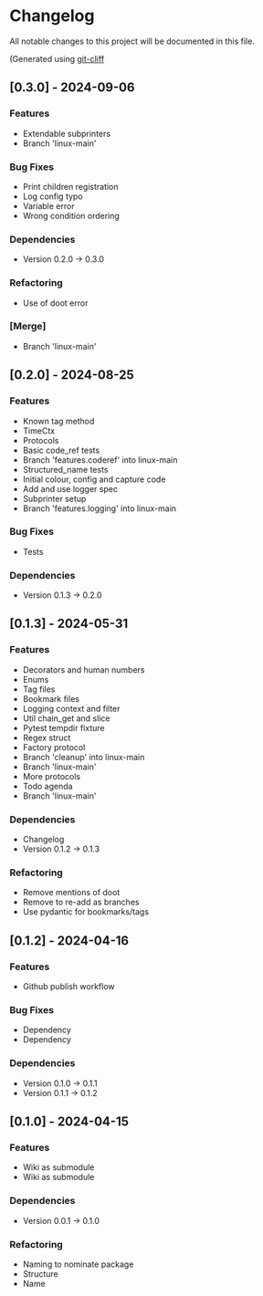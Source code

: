 # Changelog

All notable changes to this project will be documented in this file.

(Generated using [git-cliff](https://git-cliff.org/)

## [0.3.0] - 2024-09-06

### Features

- Extendable subprinters
- Branch 'linux-main'

### Bug Fixes

- Print children registration
- Log config typo
- Variable error
- Wrong condition ordering

### Dependencies

- Version 0.2.0 -> 0.3.0

### Refactoring

- Use of doot error

### [Merge]

- Branch 'linux-main'

## [0.2.0] - 2024-08-25

### Features

- Known tag method
- TimeCtx
- Protocols
- Basic code_ref tests
- Branch 'features.coderef' into linux-main
- Structured_name tests
- Initial colour, config and capture code
- Add and use logger spec
- Subprinter setup
- Branch 'features.logging' into linux-main

### Bug Fixes

- Tests

### Dependencies

- Version 0.1.3 -> 0.2.0

## [0.1.3] - 2024-05-31

### Features

- Decorators and human numbers
- Enums
- Tag files
- Bookmark files
- Logging context and filter
- Util chain_get and slice
- Pytest tempdir fixture
- Regex struct
- Factory protocol
- Branch 'cleanup' into linux-main
- Branch 'linux-main'
- More protocols
- Todo agenda
- Branch 'linux-main'

### Dependencies

- Changelog
- Version 0.1.2 -> 0.1.3

### Refactoring

- Remove mentions of doot
- Remove to re-add as branches
- Use pydantic for bookmarks/tags

## [0.1.2] - 2024-04-16

### Features

- Github publish workflow

### Bug Fixes

- Dependency
- Dependency

### Dependencies

- Version 0.1.0 -> 0.1.1
- Version 0.1.1 -> 0.1.2

## [0.1.0] - 2024-04-15

### Features

- Wiki as submodule
- Wiki as submodule

### Dependencies

- Version 0.0.1 -> 0.1.0

### Refactoring

- Naming to nominate package
- Structure
- Name

<!-- generated by git-cliff -->
